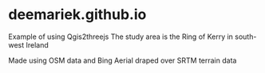 # deemariek.github.io

Example of using Qgis2threejs
The study area is the Ring of Kerry in south-west Ireland

Made using OSM data and Bing Aerial draped over SRTM terrain data
